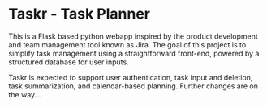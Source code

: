# Taskr - Task Planner

This is a Flask based python webapp inspired by the product development and team management tool known as Jira. The goal of this project is to simplify task management using a straightforward front-end, powered by a structured database for user inputs. 

Taskr is expected to support user authentication, task input and deletion, task summarization, and calendar-based planning. Further changes are on the way...
